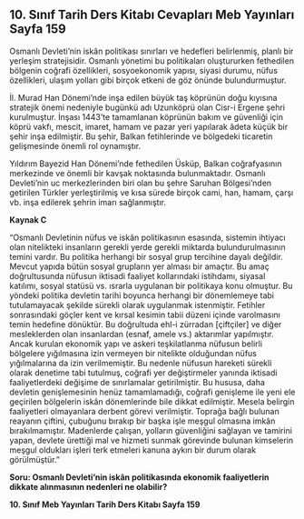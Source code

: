 ## 10. Sınıf Tarih Ders Kitabı Cevapları Meb Yayınları Sayfa 159

Osmanlı Devleti’nin iskân politikası sınırları ve hedefleri belirlenmiş, planlı bir yerleşim stratejisidir. Osmanlı yönetimi bu politikaları oluştururken fethedilen bölgenin coğrafi özellikleri, sosyoekonomik yapısı, siyasi durumu, nüfus özellikleri, ulaşım yolları gibi birçok etkeni de göz önünde bulundurmuştur.

İl. Murad Han Dönemi’nde inşa edilen büyük taş köprünün doğu kıyısına stratejik önemi nedeniyle bugünkü adı Uzunköprü olan Cisr-i Ergene şehri kurulmuştur. İnşası 1443’te tamamlanan köprünün bakım ve güvenliği için köprü vakfı, mescit, imaret, hamam ve pazar yeri yapılarak âdeta küçük bir şehir inşa edilmiştir. Bu şehir, Balkan fetihlerinde ve bölgedeki ticaretin gelişmesinde önemli rol oynamıştır.

Yıldırım Bayezid Han Dönemi’nde fethedilen Üsküp, Balkan coğrafyasının merkezinde ve önemli bir kavşak noktasında bulunmaktadır. Osmanlı Devleti’nin uc merkezlerinden biri olan bu şehre Saruhan Bölgesi’nden getirilen Türkler yerleştirilmiş ve kısa sürede birçok cami, han, hamam, çarşı vb. inşa edilerek şehrin imarı sağlanmıştır.

**Kaynak C**

“Osmanlı Devletinin nüfus ve iskân politikasının esasında, sistemin ihtiyacı olan nitelikteki insanların gerekli yerde gerekli miktarda bulundurulmasının temini vardır. Bu politika herhangi bir sosyal grup tercihine dayalı değildir. Mevcut yapıda bütün sosyal grupların yer alması bir amaçtır. Bu amaç doğrultusunda nüfusun iktisadi faaliyet kollarındaki istihdamı, siyasal katılımı, sosyal statüsü vs. ısrarla uygulanan bir politikaya konu olmuştur. Bu yöndeki politika devletin tarihi boyunca herhangi bir dönemlemeye tabi tutulamayacak şekilde sürekli olarak uygulanmak istenmiştir. Fetihler sonrasındaki göçler kent ve kırsal kesimin tabii düzeni içinde varolmasını temin hedefine dönüktür. Bu doğrultuda ehl-i zürradan [çiftçiler] ve diğer mesleklerden olan insanlardan (esnaf, amele vs.) aktarımlar yapılmıştır. Ancak kurulan ekonomik yapı ve askeri teşkilatlanma nüfusun belirli bölgelere yığılmasına izin vermeyen bir nitelikte olduğundan nüfus yığılmalarına da izin verilmemiştir. Bu nedenle nüfusun hareketi sürekli olarak denetime tabi tutulmuş, coğrafi yer değiştirmeler yanında iktisadi faaliyetlerdeki değişime de sınırlamalar getirilmiştir. Bu hususa, daha devletin genişlemesinin henüz tamamlamadığı, coğrafi genişleme ile yeni ele geçirilen bölgelerin iskân dönemlerinde bile dikkat edilmiştir. Mesela belirgin faaliyetleri olmayanlara derbent görevi verilmiştir. Toprağa bağlı bulunan reayanın çiftini, çubuğunu bırakıp bir başka işle meşgul olmasına imkân bırakılmamıştır. Madenlerde çalışan, yolların güvenliğini sağlayan ve tamirini yapan, devlete ürettiği mal ve hizmeti sunmak görevinde bulunan kimselerin meşgul oldukları işleri terk etmeleri kanuna aykırı bir durum olarak görülmüştür.”

**Soru: Osmanlı Devleti’nin iskân politikasında ekonomik faaliyetlerin dikkate alınmasının nedenleri ne olabilir?**

**10. Sınıf Meb Yayınları Tarih Ders Kitabı Sayfa 159**